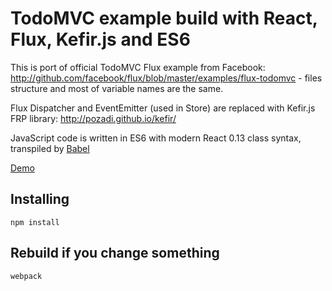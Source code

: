 # TodoMVC example build with React, Flux, Kefir.js and ES6

This is port of official TodoMVC Flux example from Facebook: <a href="http://github.com/facebook/flux/blob/master/examples/flux-todomvc">http://github.com/facebook/flux/blob/master/examples/flux-todomvc</a> - files structure and most of variable names are the same.

Flux Dispatcher and EventEmitter (used in Store) are replaced with Kefir.js FRP library: <a href="http://pozadi.github.io/kefir/">http://pozadi.github.io/kefir/</a>   

JavaScript code is written in ES6 with modern React 0.13 class syntax, transpiled by <a href="http://babeljs.io/">Babel</a>

<a href="http://pqr.github.io/react-flux-kefir-es6-todomvc-example/">Demo</a>

## Installing

    npm install
    
## Rebuild if you change something 
    
    webpack
